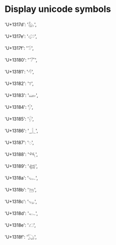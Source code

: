 # Display unicode symbols


 'U+1317d': '𓅽',
 
 'U+1317e': '𓅾',
 
 'U+1317f': '𓅿',
 
 'U+13180': '𓆀',
 
 'U+13181': '𓆁',
 
 'U+13182': '𓆂',
 
 'U+13183': '𓆃',
 
 'U+13184': '𓆄',
 
 'U+13185': '𓆅',
 
 'U+13186': '𓆆',
 
 'U+13187': '𓆇',
 
 'U+13188': '𓆈',
 
 'U+13189': '𓆉',
 
 'U+1318a': '𓆊',
 
 'U+1318b': '𓆋',
 
 'U+1318c': '𓆌',
 
 'U+1318d': '𓆍',
 
 'U+1318e': '𓆎',
 
 'U+1318f': '𓆏',
